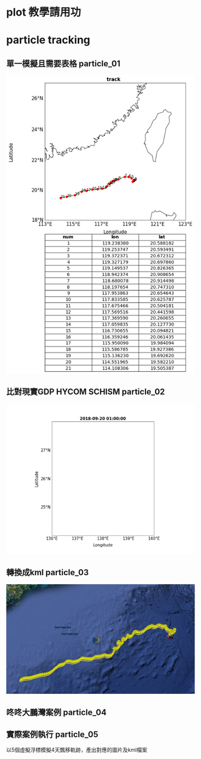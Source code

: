 # plot 教學請用功

# particle tracking

## 單一模擬且需要表格 particle_01
![Alt Text](https://github.com/sony791210/plot_cwb_data/blob/master/particle/photo/part01.png)  

    
## 比對現實GDP HYCOM SCHISM particle_02
![Alt Text](https://github.com/sony791210/plot_cwb_data/blob/master/particle/photo/part02.gif)  


## 轉換成kml particle_03
![Alt Text](https://github.com/sony791210/plot_cwb_data/blob/master/particle/photo/part03.jpg)  


## 咚咚大鵬灣案例 particle_04

## 實際案例執行 particle_05
   以5個虛擬浮標模擬4天飄移軌跡，產出對應的圖片及kml檔案